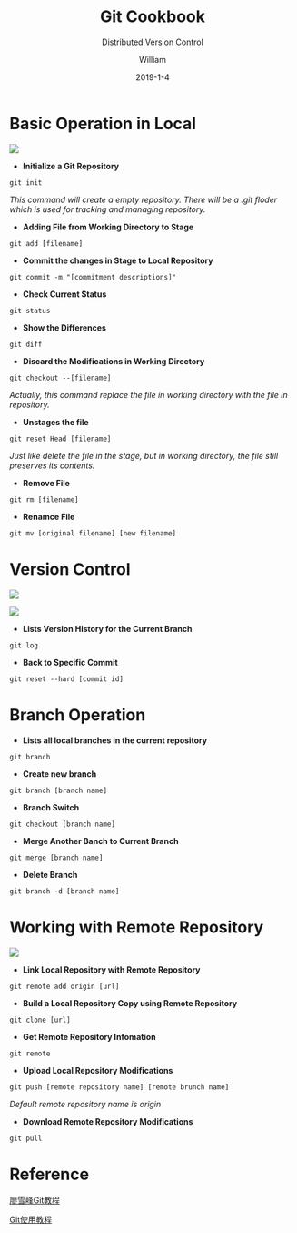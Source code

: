 ﻿---
layout:     post
title:      Git Cookbook
subtitle:   Distributed Version Control
date:       2019-1-4
author:     William
header-img: img/post-bg-universe.jpg
catalog: true
tags:
    - git
    - github
---
<script type="text/x-mathjax-config">
  MathJax.Hub.Config({
    tex2jax: { 
      inlineMath: [['$','$'], ['\\(','\\)']],
      processEscapes: true
    }
  });
  </script>
<script type="text/javascript" async
  src="https://cdnjs.cloudflare.com/ajax/libs/mathjax/2.7.5/MathJax.js?config=TeX-MML-AM_CHTML">
</script>

# Basic Operation in Local

![](http://ww1.sinaimg.cn/large/83d6b255gy1fyuhn4e329j20cq06iaa8.jpg)

* **Initialize a Git Repository**
```
git init
```
*This command will create a empty repository. There will be a .git floder which is used for tracking and managing repository.*

* **Adding File from Working Directory to Stage**
```
git add [filename]
```

* **Commit the changes in Stage to Local Repository**
```
git commit -m "[commitment descriptions]"
```
* **Check Current Status**
```
git status
```
* **Show the Differences**
```
git diff
```
* **Discard the Modifications in Working Directory**
```
git checkout --[filename]
```
*Actually, this command replace the file in working directory with the file in repository.*

* **Unstages the file**
```
git reset Head [filename]
```
*Just like delete the file in the stage, but in working directory, the file still preserves its contents.*

* **Remove File**
```
git rm [filename]
```

* **Renamce File**
```
git mv [original filename] [new filename]
```


# Version Control
![](http://ww1.sinaimg.cn/large/83d6b255gy1fyullxubj1j206j04iq2t.jpg)

![](http://ww1.sinaimg.cn/large/83d6b255gy1fyulm52fysj206j04iwed.jpg)

* **Lists Version History for the Current Branch**
```
git log
```

* **Back to Specific Commit**
```
git reset --hard [commit id]
```

# Branch Operation

* **Lists all local branches in the current repository**
```
git branch
```

* **Create new branch**
```
git branch [branch name]
```

* **Branch Switch**
```
git checkout [branch name]
```

* **Merge Another Banch to Current Branch**
```
git merge [branch name]
```

* **Delete Branch**
```
git branch -d [branch name]
```

# Working with Remote Repository
![](http://ww1.sinaimg.cn/large/83d6b255gy1fyulxdbewvj20vt0crtah.jpg)

* **Link Local Repository with Remote Repository**
```
git remote add origin [url]
```

* **Build a Local Repository Copy using Remote Repository**
```
git clone [url]
```

* **Get Remote Repository Infomation**
```
git remote 
```

* **Upload Local Repository Modifications**
```
git push [remote repository name] [remote brunch name]
```
*Default remote repository name is origin*

* **Download Remote Repository Modifications**
```
git pull
```

# Reference
[廖雪峰Git教程](https://www.liaoxuefeng.com/wiki/0013739516305929606dd18361248578c67b8067c8c017b000)

[Git使用教程](https://blog.csdn.net/qq_36150631/article/details/81038485)